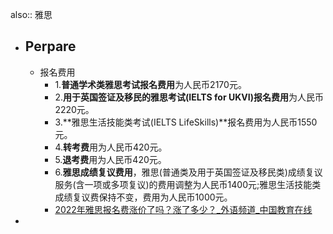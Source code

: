 also:: 雅思

- ## Perpare
  - 报名费用
    - 1.**普通学术类雅思考试报名费用**为人民币2170元。
    - 2.**用于英国签证及移民的雅思考试(IELTS for UKVI)报名费用**为人民币2220元。
    - 3.**雅思生活技能类考试(IELTS LifeSkills)**报名费用为人民币1550元。
    - 4.**转考费**用为人民币420元。
    - 5.**退考费**用为人民币420元。
    - 6.**雅思成绩复议费用**，雅思(普通类及用于英国签证及移民类)成绩复议服务(含一项或多项复议)的费用调整为人民币1400元;雅思生活技能类成绩复议费保持不变，费用为人民币1000元。
    - [2022年雅思报名费涨价了吗？涨了多少？_外语频道_中国教育在线](https://waiyu.eol.cn/ys/ysbkzn/202203169452917441.html)
-
